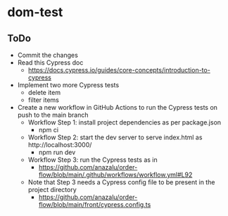 # dom-test

## ToDo

- Commit the changes
- Read this Cypress doc
    * https://docs.cypress.io/guides/core-concepts/introduction-to-cypress
- Implement two more Cypress tests
    * delete item
    * filter items
- Create a new workflow in GitHub Actions to run the Cypress tests on push to the main branch
    * Workflow Step 1: install project dependencies as per package.json
        - npm ci
    * Workflow Step 2: start the dev server to serve index.html as http://localhost:3000/
        - npm run dev
    * Workflow Step 3: run the Cypress tests as in
        - https://github.com/anazalu/order-flow/blob/main/.github/workflows/workflow.yml#L92
    * Note that Step 3 needs a Cypress config file to be present in the project directory
        - https://github.com/anazalu/order-flow/blob/main/front/cypress.config.ts
